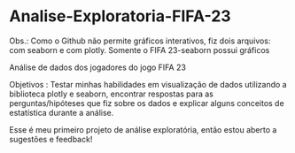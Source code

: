 # Analise-Exploratoria-FIFA-23
Obs.: Como o Github não permite gráficos interativos, fiz dois arquivos: com seaborn e com plotly. Somente o FIFA 23-seaborn possui gráficos

Análise de dados dos jogadores do jogo FIFA 23

Objetivos : Testar minhas habilidades em visualização de dados utilizando a biblioteca plotly e seaborn, encontrar respostas para as perguntas/hipóteses que fiz sobre os dados e 
explicar alguns conceitos de estatística durante a análise.

Esse é meu primeiro projeto de análise exploratória, então estou aberto a sugestões e feedback!
